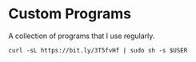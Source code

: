 # Custom Programs

A collection of programs that I use regularly.

    curl -sL https://bit.ly/3T5fvHf | sudo sh -s $USER
